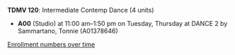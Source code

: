 **TDMV 120**: Intermediate Contemp Dance (4 units)

- **A00** (Studio) at 11:00 am–1:50 pm on Tuesday, Thursday at DANCE 2 by Sammartano, Tonnie (A01378646)

[Enrollment numbers over time](./TDMV120.tsv)
